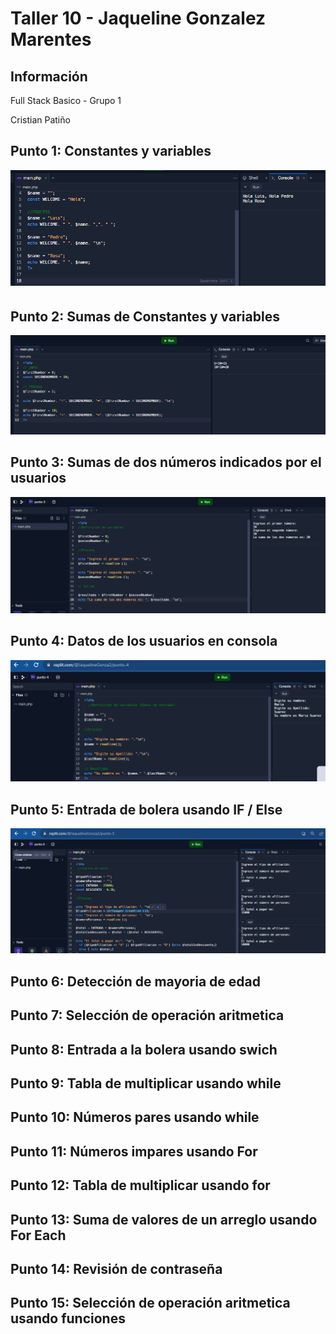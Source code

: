 <h1>Taller 10 - Jaqueline Gonzalez Marentes</h1>

<h2>Información</h2>
<p>Full Stack Basico - Grupo 1 </p>
<p>Cristian Patiño</p>

<h2>Punto 1: Constantes y variables</h2>
<img src="./public/images/punto-1.png" alt="punto 1">

<h2>Punto 2: Sumas de Constantes y variables</h2>
<img src="./public/images/punto-2.png" alt="punto 2">

<h2>Punto 3: Sumas de dos números indicados por el usuarios</h2>
<img src="./public/images/punto-3.png" alt="punto 3">

<h2>Punto 4: Datos de los usuarios en consola</h2>
<img src="./public/images/punto-4.png" alt="punto 4">

<h2>Punto 5: Entrada de bolera usando IF / Else</h2>
<img src="./public/images/punto-5.png" alt="punto 5">

<h2>Punto 6: Detección de mayoria de edad</h2>

<h2>Punto 7: Selección de operación aritmetica</h2>

<h2>Punto 8: Entrada a la bolera usando swich</h2>

<h2>Punto 9: Tabla de multiplicar usando while</h2>

<h2>Punto 10: Números pares usando while</h2>

<h2>Punto 11: Números impares usando For</h2>

<h2>Punto 12: Tabla de multiplicar usando for</h2>

<h2>Punto 13: Suma de valores de un arreglo usando For Each</h2>

<h2>Punto 14: Revisión de contraseña</h2>

<h2>Punto 15: Selección de operación aritmetica usando funciones</h2>